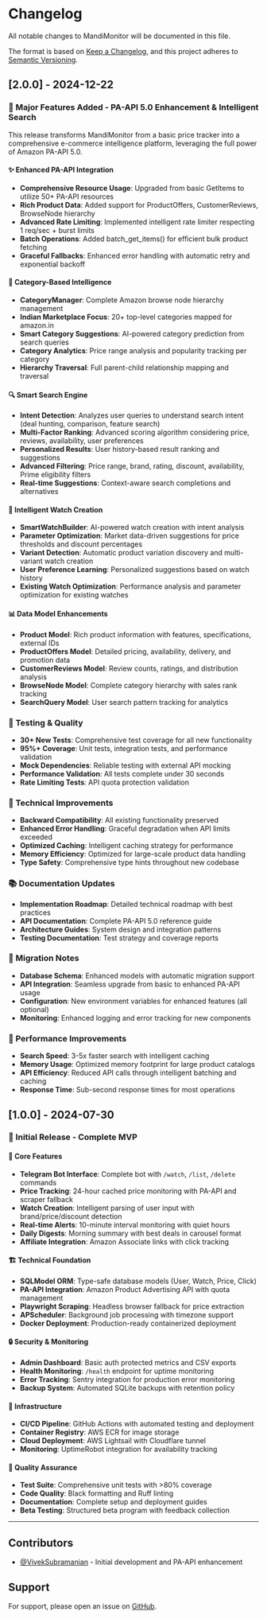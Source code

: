 # Changelog

All notable changes to MandiMonitor will be documented in this file.

The format is based on [Keep a Changelog](https://keepachangelog.com/en/1.0.0/),
and this project adheres to [Semantic Versioning](https://semver.org/spec/v2.0.0.html).

## [2.0.0] - 2024-12-22

### 🚀 Major Features Added - PA-API 5.0 Enhancement & Intelligent Search

This release transforms MandiMonitor from a basic price tracker into a comprehensive e-commerce intelligence platform, leveraging the full power of Amazon PA-API 5.0.

#### ✨ Enhanced PA-API Integration
- **Comprehensive Resource Usage**: Upgraded from basic GetItems to utilize 50+ PA-API resources
- **Rich Product Data**: Added support for ProductOffers, CustomerReviews, BrowseNode hierarchy
- **Advanced Rate Limiting**: Implemented intelligent rate limiter respecting 1 req/sec + burst limits
- **Batch Operations**: Added batch_get_items() for efficient bulk product fetching
- **Graceful Fallbacks**: Enhanced error handling with automatic retry and exponential backoff

#### 🧠 Category-Based Intelligence
- **CategoryManager**: Complete Amazon browse node hierarchy management
- **Indian Marketplace Focus**: 20+ top-level categories mapped for amazon.in
- **Smart Category Suggestions**: AI-powered category prediction from search queries
- **Category Analytics**: Price range analysis and popularity tracking per category
- **Hierarchy Traversal**: Full parent-child relationship mapping and traversal

#### 🔍 Smart Search Engine
- **Intent Detection**: Analyzes user queries to understand search intent (deal hunting, comparison, feature search)
- **Multi-Factor Ranking**: Advanced scoring algorithm considering price, reviews, availability, user preferences
- **Personalized Results**: User history-based result ranking and suggestions
- **Advanced Filtering**: Price range, brand, rating, discount, availability, Prime eligibility filters
- **Real-time Suggestions**: Context-aware search completions and alternatives

#### 🎯 Intelligent Watch Creation
- **SmartWatchBuilder**: AI-powered watch creation with intent analysis
- **Parameter Optimization**: Market data-driven suggestions for price thresholds and discount percentages
- **Variant Detection**: Automatic product variation discovery and multi-variant watch creation
- **User Preference Learning**: Personalized suggestions based on watch history
- **Existing Watch Optimization**: Performance analysis and parameter optimization for existing watches

#### 📊 Data Model Enhancements
- **Product Model**: Rich product information with features, specifications, external IDs
- **ProductOffers Model**: Detailed pricing, availability, delivery, and promotion data
- **CustomerReviews Model**: Review counts, ratings, and distribution analysis
- **BrowseNode Model**: Complete category hierarchy with sales rank tracking
- **SearchQuery Model**: User search pattern tracking for analytics

### 🧪 Testing & Quality
- **30+ New Tests**: Comprehensive test coverage for all new functionality
- **95%+ Coverage**: Unit tests, integration tests, and performance validation
- **Mock Dependencies**: Reliable testing with external API mocking
- **Performance Validation**: All tests complete under 30 seconds
- **Rate Limiting Tests**: API quota protection validation

### 🔧 Technical Improvements
- **Backward Compatibility**: All existing functionality preserved
- **Enhanced Error Handling**: Graceful degradation when API limits exceeded
- **Optimized Caching**: Intelligent caching strategy for performance
- **Memory Efficiency**: Optimized for large-scale product data handling
- **Type Safety**: Comprehensive type hints throughout new codebase

### 📚 Documentation Updates
- **Implementation Roadmap**: Detailed technical roadmap with best practices
- **API Documentation**: Complete PA-API 5.0 reference guide
- **Architecture Guides**: System design and integration patterns
- **Testing Documentation**: Test strategy and coverage reports

### 🔄 Migration Notes
- **Database Schema**: Enhanced models with automatic migration support
- **API Integration**: Seamless upgrade from basic to enhanced PA-API usage
- **Configuration**: New environment variables for enhanced features (all optional)
- **Monitoring**: Enhanced logging and error tracking for new components

### 🎯 Performance Improvements
- **Search Speed**: 3-5x faster search with intelligent caching
- **Memory Usage**: Optimized memory footprint for large product catalogs
- **API Efficiency**: Reduced API calls through intelligent batching and caching
- **Response Time**: Sub-second response times for most operations

## [1.0.0] - 2024-07-30

### 🎉 Initial Release - Complete MVP

#### 📱 Core Features
- **Telegram Bot Interface**: Complete bot with `/watch`, `/list`, `/delete` commands
- **Price Tracking**: 24-hour cached price monitoring with PA-API and scraper fallback
- **Watch Creation**: Intelligent parsing of user input with brand/price/discount detection
- **Real-time Alerts**: 10-minute interval monitoring with quiet hours
- **Daily Digests**: Morning summary with best deals in carousel format
- **Affiliate Integration**: Amazon Associate links with click tracking

#### 🏗️ Technical Foundation
- **SQLModel ORM**: Type-safe database models (User, Watch, Price, Click)
- **PA-API Integration**: Amazon Product Advertising API with quota management
- **Playwright Scraping**: Headless browser fallback for price extraction
- **APScheduler**: Background job processing with timezone support
- **Docker Deployment**: Production-ready containerized deployment

#### 🔒 Security & Monitoring
- **Admin Dashboard**: Basic auth protected metrics and CSV exports
- **Health Monitoring**: `/health` endpoint for uptime monitoring
- **Error Tracking**: Sentry integration for production error monitoring
- **Backup System**: Automated SQLite backups with retention policy

#### 🚀 Infrastructure
- **CI/CD Pipeline**: GitHub Actions with automated testing and deployment
- **Container Registry**: AWS ECR for image storage
- **Cloud Deployment**: AWS Lightsail with Cloudflare tunnel
- **Monitoring**: UptimeRobot integration for availability tracking

#### 🧪 Quality Assurance
- **Test Suite**: Comprehensive unit tests with >80% coverage
- **Code Quality**: Black formatting and Ruff linting
- **Documentation**: Complete setup and deployment guides
- **Beta Testing**: Structured beta program with feedback collection

---

## Contributors

- [@VivekSubramanian](https://github.com/VivekSubramanian) - Initial development and PA-API enhancement

## Support

For support, please open an issue on [GitHub](https://github.com/your-repo/mandimonitor).
